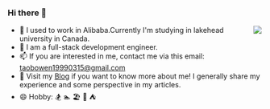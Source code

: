 ### Hi there 👋

<img align="right" src="https://github-readme-stats.vercel.app/api?username=taobowen&show_icons=true&icon_color=CE1D2D&text_color=718096&bg_color=ffffff&hide_title=true" />

- 💼 I used to work in Alibaba.Currently I'm studying in lakehead university in Canada.
- 🤔 I am a full-stack development engineer.
- 📫 If you are interested in me, contact me via this email: taobowen19990315@gmail.com
- 🔗 Visit my [Blog](https://taobowen.cn/) if you want to know more about me! I generally share my experience and some perspective in my articles.
- 😄 Hobby: 🏂 🏊 🏖️ 🎷 ⛺️
